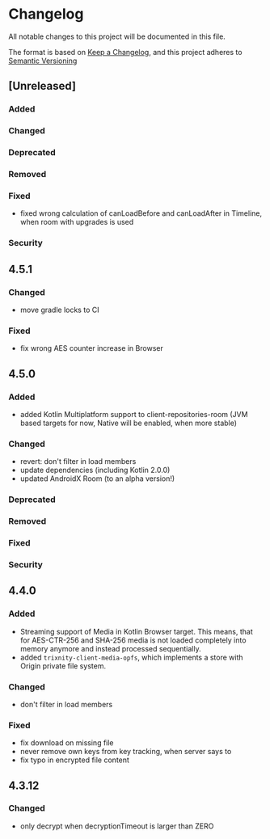 # Changelog

All notable changes to this project will be documented in this file.

The format is based on [Keep a Changelog](https://keepachangelog.com/en/1.1.0/),
and this project adheres to [Semantic Versioning](https://semver.org/spec/v2.0.0.html)

## [Unreleased]

### Added

### Changed

### Deprecated

### Removed

### Fixed

- fixed wrong calculation of canLoadBefore and canLoadAfter in Timeline, when room with upgrades is used

### Security

## 4.5.1

### Changed

- move gradle locks to CI

### Fixed

- fix wrong AES counter increase in Browser

## 4.5.0

### Added

- added Kotlin Multiplatform support to client-repositories-room
  (JVM based targets for now, Native will be enabled, when more stable)

### Changed

- revert: don't filter in load members
- update dependencies (including Kotlin 2.0.0)
- updated AndroidX Room (to an alpha version!)

### Deprecated

### Removed

### Fixed

### Security

## 4.4.0

### Added

- Streaming support of Media in Kotlin Browser target. This means, that for AES-CTR-256 and SHA-256 media is not loaded
  completely into memory anymore and instead processed sequentially.
- added `trixnity-client-media-opfs`, which implements a store with Origin private file system.

### Changed

- don't filter in load members

### Fixed

- fix download on missing file
- never remove own keys from key tracking, when server says to
- fix typo in encrypted file content

## 4.3.12

### Changed

- only decrypt when decryptionTimeout is larger than ZERO